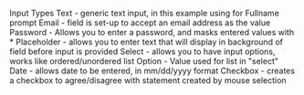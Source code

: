 Input Types
Text - generic text input, in this example using for Fullname prompt
Email - field is set-up to accept an email address as  the value
Password - Allows you to enter a password, and masks entered values with *
Placeholder - allows you to enter text that will display in background of field before input is provided
Select - allows you to have input options, works like ordered/unordered list
Option - Value used for list in "select"
Date - allows date to be entered, in mm/dd/yyyy format
Checkbox - creates a checkbox to agree/disagree with statement created by mouse selection